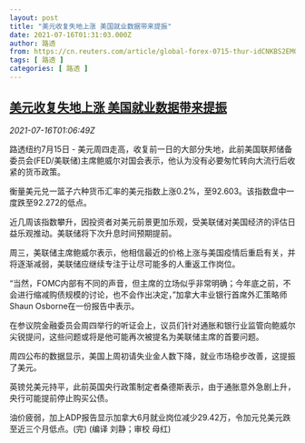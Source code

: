 ```yaml
---
layout: post
title: "美元收复失地上涨 美国就业数据带来提振"
date: 2021-07-16T01:31:03.000Z
author: 路透
from: https://cn.reuters.com/article/global-forex-0715-thur-idCNKBS2EM041
tags: [ 路透 ]
categories: [ 路透 ]
---
```

<!--1626399063000-->
[美元收复失地上涨 美国就业数据带来提振](https://cn.reuters.com/article/global-forex-0715-thur-idCNKBS2EM041)
------

<div>
<div><i>2021-07-16T01:06:49Z</i></div><p>路透纽约7月15日 - 美元周四走高，收复前一日的大部分失地，此前美国联邦储备委员会(FED/美联储)主席鲍威尔对国会表示，他认为没有必要匆忙转向大流行后收紧的货币政策。</p><p>衡量美元兑一篮子六种货币汇率的美元指数上涨0.2%，至92.603。该指数盘中一度跌至92.272的低点。</p><p>近几周该指数攀升，因投资者对美元前景更加乐观，受美联储对美国经济的评估日益乐观推动。美联储将下次升息时间预期提前。</p><p>周三，美联储主席鲍威尔表示，他相信最近的价格上涨与美国疫情后重启有关，并将逐渐减弱，美联储应继续专注于让尽可能多的人重返工作岗位。</p><p>“当然，FOMC内部有不同的声音，但主席的立场似乎非常明确；今年底之前，不会进行缩减购债规模的讨论，也不会作出决定，”加拿大丰业银行首席外汇策略师Shaun Osborne在一份报告中表示。</p><p>在参议院金融委员会周四举行的听证会上，议员们针对通胀和银行业监管向鲍威尔尖锐提问，这些问题或将是他可能再次被提名为美联储主席的首要问题。</p><p>周四公布的数据显示，美国上周初请失业金人数下降，就业市场稳步改善，这提振了美元。</p><p>英镑兑美元持平，此前英国央行政策制定者桑德斯表示，由于通胀意外急剧上升，央行可能提前停止购买公债。</p><p>油价疲弱，加上ADP报告显示加拿大6月就业岗位减少29.42万，令加元兑美元跌至近三个月低点。(完) (编译 刘静；审校 母红)</p>
</div>
